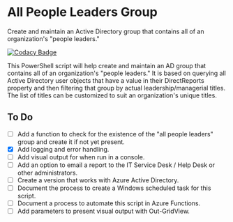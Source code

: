 # All People Leaders Group

Create and maintain an Active Directory group that contains all of an organization's "people leaders."

[![Codacy Badge](https://api.codacy.com/project/badge/Grade/16ed463b5f4743d7a97e57abb466209e)](https://app.codacy.com/gh/SamErde/All-People-Leaders-Group?utm_source=github.com&utm_medium=referral&utm_content=SamErde/All-People-Leaders-Group&utm_campaign=Badge_Grade)

This PowerShell script will help create and maintain an AD group that contains all of an organization's "people leaders." It is based on querying all Active Directory user objects that have a value in their DirectReports property and then filtering that group by actual leadership/managerial titles. The list of titles can be customized to suit an organization's unique titles.

## To Do

- [ ] Add a function to check for the existence of the "all people leaders" group and create it if not yet present.  
- [X] Add logging and error handling.  
- [ ] Add visual output for when run in a console.  
- [ ] Add an option to email a report to the IT Service Desk / Help Desk or other administrators.  
- [ ] Create a version that works with Azure Active Directory.  
- [ ] Document the process to create a Windows scheduled task for this script.  
- [ ] Document a process to automate this script in Azure Functions.  
- [ ] Add parameters to present visual output with Out-GridView.  
